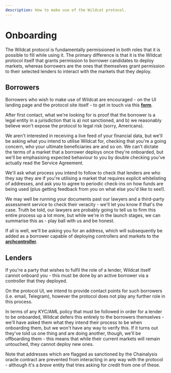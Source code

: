 ```yaml
---
description: How to make use of the Wildcat protocol.
---
```


# Onboarding

The Wildcat protocol is fundamentally permissioned in both roles that it is possible to fill while using it. The primary difference is that it is the Wildcat protocol itself that  grants permission to borrower candidates to deploy markets, whereas borrowers are the ones that themselves grant permission to their selected lenders to interact with the markets that they deploy.

## Borrowers

Borrowers who wish to make use of Wildcat are encouraged - on the UI landing page and the protocol site itself - to get in touch via this [**form**](https://forms.gle/irca7KeC7ASmkRh16).

After first contact, what we're looking for is proof that the borrower is a legal entity in a jurisdiction that is a) not sanctioned, and b) we reasonably believe won't expose the protocol to legal risk (sorry, Americans).

We aren't interested in receiving a live feed of your financial data, but we'll be asking what you intend to utilise Wildcat for, checking that you're a going concern, who your ultimate beneficiaries are and so on. We can't dictate the terms of a market that a borrower deploys once they're onboarded, but we'll be emphasising expected behaviour to you by double checking you've actually read the Service Agreement.

We'll ask what process you intend to follow to check that lenders are who they say they are if you're utilising a market that requires explicit whitelisting of addresses, and ask you to agree to periodic check-ins on how funds are being used (plus getting feedback from you on what else you'd like to see!).

We may well be running your documents past our lawyers and a third-party assessment service to check their veracity - we'll let you know if that's the case. Truth be told, our lawyers are probably going to tell us to firm this entire process up a lot more, but while we're in the launch stages, we can summarise this as - play ball with us and be honest.

If all is well, we'll be asking you for an address, which will subsequently be added as a borrower capable of deploying controllers and markets to the [**archcontroller**](terminology.md#archcontroller).

## Lenders

If you're a party that wishes to fulfil the role of a lender, Wildcat itself cannot onboard you - this must be done by an active borrower via a controller that they deployed.

On the protocol UI, we intend to provide contact points for such borrowers (i.e. email, Telegram), however the protocol does not play any further role in this process.

In terms of any KYC/AML policy that must be followed in order for a lender to be onboarded, Wildcat defers this entirely to the borrowers themselves - we'll have asked them what they intend their process to be when onboarding them, but we won't have any way to verify this. If it turns out they've told us one thing and are doing another, though, we'll be offboarding them - this means that while their current markets will remain untouched, they cannot deploy new ones.

Note that addresses which are flagged as sanctioned by the Chainalysis oracle contract are prevented from interacting in any way with the protocol - although it's a _brave_ entity that tries asking for credit from one of these.
